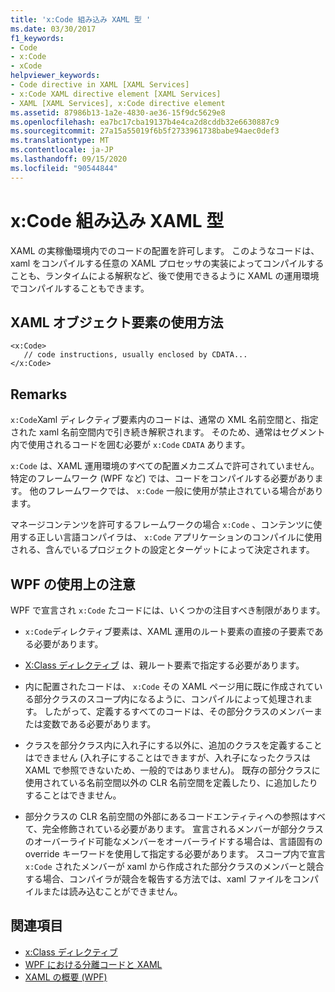 ```yaml
---
title: 'x:Code 組み込み XAML 型 '
ms.date: 03/30/2017
f1_keywords:
- Code
- x:Code
- xCode
helpviewer_keywords:
- Code directive in XAML [XAML Services]
- x:Code XAML directive element [XAML Services]
- XAML [XAML Services], x:Code directive element
ms.assetid: 87986b13-1a2e-4830-ae36-15f9dc5629e8
ms.openlocfilehash: ea7bc17cba19137b4e4ca2d8cddb32e6630887c9
ms.sourcegitcommit: 27a15a55019f6b5f2733961738babe94aec0def3
ms.translationtype: MT
ms.contentlocale: ja-JP
ms.lasthandoff: 09/15/2020
ms.locfileid: "90544844"
---
```

# <a name="xcode-intrinsic-xaml-type"></a>x:Code 組み込み XAML 型 
XAML の実稼働環境内でのコードの配置を許可します。 このようなコードは、xaml をコンパイルする任意の XAML プロセッサの実装によってコンパイルすることも、ランタイムによる解釈など、後で使用できるように XAML の運用環境でコンパイルすることもできます。

## <a name="xaml-object-element-usage"></a>XAML オブジェクト要素の使用方法

```xaml
<x:Code>
   // code instructions, usually enclosed by CDATA...
</x:Code>
```

## <a name="remarks"></a>Remarks

`x:Code`Xaml ディレクティブ要素内のコードは、通常の XML 名前空間と、指定された xaml 名前空間内で引き続き解釈されます。 そのため、通常はセグメント内で使用されるコードを囲む必要が `x:Code` `CDATA` あります。

`x:Code` は、XAML 運用環境のすべての配置メカニズムで許可されていません。 特定のフレームワーク (WPF など) では、コードをコンパイルする必要があります。 他のフレームワークでは、 `x:Code` 一般に使用が禁止されている場合があります。

マネージコンテンツを許可するフレームワークの場合 `x:Code` 、コンテンツに使用する正しい言語コンパイラは、 `x:Code` アプリケーションのコンパイルに使用される、含んでいるプロジェクトの設定とターゲットによって決定されます。

## <a name="wpf-usage-notes"></a>WPF の使用上の注意

WPF で宣言され `x:Code` たコードには、いくつかの注目すべき制限があります。

- `x:Code`ディレクティブ要素は、XAML 運用のルート要素の直接の子要素である必要があります。

- [X:Class ディレクティブ](xclass-directive.md) は、親ルート要素で指定する必要があります。

- 内に配置されたコードは、 `x:Code` その XAML ページ用に既に作成されている部分クラスのスコープ内になるように、コンパイルによって処理されます。 したがって、定義するすべてのコードは、その部分クラスのメンバーまたは変数である必要があります。

- クラスを部分クラス内に入れ子にする以外に、追加のクラスを定義することはできません (入れ子にすることはできますが、入れ子になったクラスは XAML で参照できないため、一般的ではありません)。 既存の部分クラスに使用されている名前空間以外の CLR 名前空間を定義したり、に追加したりすることはできません。

- 部分クラスの CLR 名前空間の外部にあるコードエンティティへの参照はすべて、完全修飾されている必要があります。 宣言されるメンバーが部分クラスのオーバーライド可能なメンバーをオーバーライドする場合は、言語固有の override キーワードを使用して指定する必要があります。 スコープ内で宣言 `x:Code` されたメンバーが xaml から作成された部分クラスのメンバーと競合する場合、コンパイラが競合を報告する方法では、xaml ファイルをコンパイルまたは読み込むことができません。

## <a name="see-also"></a>関連項目

- [x:Class ディレクティブ](xclass-directive.md)
- [WPF における分離コードと XAML](/dotnet/desktop/wpf/advanced/code-behind-and-xaml-in-wpf)
- [XAML の概要 (WPF)](../fundamentals/xaml.md)
